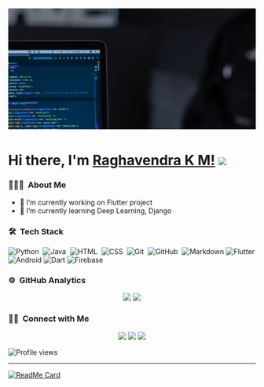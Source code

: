 # [![Profile Header](https://github.com/Raghuvorkady/Raghuvorkady/blob/main/images/header-image.png)](#)

# Hi there, I'm [Raghavendra K M!](#) <img src="https://raw.githubusercontent.com/MartinHeinz/MartinHeinz/master/wave.gif" width="30px">

### 👨🏻‍💻 &nbsp;About Me

- 🔭 I’m currently working on Flutter project
- 🌱 I’m currently learning Deep Learning, Django

<!-- 
- 👯 I’m looking to collaborate on ...
- 🤔 I’m looking for help with ...
- 💬 Ask me about ...
- 📫 How to reach me: ...
- 😄 Pronouns: ...
- ⚡ Fun fact: ...
--->

### 🛠 &nbsp;Tech Stack

![Python](https://img.shields.io/badge/-Python-white?style=flat&logo=python)&nbsp;
![Java](https://img.shields.io/badge/-Java-white?style=flat&logo=Java&logoColor=FFA518)&nbsp;
![HTML](https://img.shields.io/badge/-HTML-white?style=flat&logo=HTML5)&nbsp;
![CSS](https://img.shields.io/badge/-CSS-white?style=flat&logo=CSS3&logoColor=1572B6)&nbsp;
![Git](https://img.shields.io/badge/-Git-white?style=flat&logo=git)&nbsp;
![GitHub](https://img.shields.io/badge/-GitHub-333?style=flat&logo=github)&nbsp;
![Markdown](https://img.shields.io/badge/-Markdown-999?style=flat&logo=markdown)
![Flutter](https://img.shields.io/badge/-Flutter-blue?style=flat&logo=flutter&labelColor=blue)
![Android](https://img.shields.io/badge/-Android-white?style=flat&logo=android&labelColor=white)
![Dart](https://img.shields.io/badge/-Dart-blue?style=flat&logo=dart&labelColor=blue)
![Firebase](https://img.shields.io/badge/-Firebase-white?style=flat&logo=firebase&labelColor=white)

### ⚙️ &nbsp;GitHub Analytics

<p align="center">
  <img height="180em" src="https://github-readme-stats-eight-theta.vercel.app/api?username=Raghuvorkady&show_icons=true&theme=default&include_all_commits=true&count_private=true"/>
  <img height="180em" src="https://github-readme-stats-eight-theta.vercel.app/api/top-langs/?username=Raghuvorkady&layout=compact&langs_count=8&theme=default"/>
</p>


### 🤝🏻 &nbsp;Connect with Me

<p align="center">
  <a href="mailto:raghavendrakm300@gmail.com"><img src="https://img.shields.io/badge/-Mail-white?style=flat&logo=gmail&labelColor=white"></a>
  <a href="https://www.linkedin.com/in/raghavendra-k-m-2214b0194"><img src="https://img.shields.io/badge/-LinkedIn-blue?style=flat&logo=linkedIn&labelColor=blue"></a>
  <a href="https://twitter.com/Raghavendra_K_M"><img src="https://img.shields.io/badge/-Twitter-white?style=flat&logo=twitter&labelColor=white"></a>
</p>


![Profile views](https://visitor-badge.glitch.me/badge?page_id=Raghuvorkady.visitor-badge.issue.1)

---

[![ReadMe Card](https://github-readme-stats.vercel.app/api/pin/?username=Raghuvorkady&repo=wd4e-capstone-project)](https://github.com/anuraghazra/github-readme-stats)
